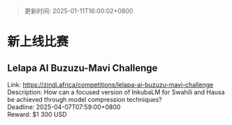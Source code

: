 > 更新时间: 2025-01-11T16:00:02+0800 

# 新上线比赛


## Lelapa AI Buzuzu-Mavi Challenge
Link: https://zindi.africa/competitions/lelapa-ai-buzuzu-mavi-challenge  
Description: How can a focused version of InkubaLM for Swahili and Hausa be achieved through model compression techniques?  
Deadline: 2025-04-07T07:59:00+0800  
Reward: $1 300 USD  


